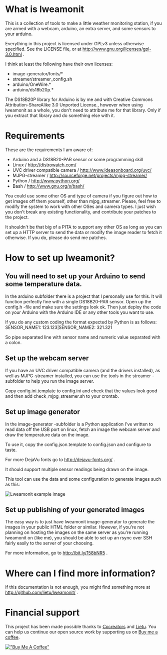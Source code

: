 # What is lweamonit

This is a collection of tools to make a little weather monitoring station, if you are
armed with a webcam, arduino, an extra server, and some sensors to your arduino.

Everything in this project is licensed under GPLv3 unless otherwise specified. See the LICENSE file, or at http://www.gnu.org/licenses/gpl-3.0.html .

I think at least the following have their own licenses:
 - image-generator/fonts/*
 - streamer/streamer_config.sh
 - arduino/OneWire.*
 - arduino/ds18b20p.*

 The DS18B20P library for Arduino is by me and with Creative Commons Attribution-ShareAlike 3.0 Unported
 License., however when using lweamonit as a whole, you don't need to attribute me for that library. Only if
 you extract that library and do something else with it.


# Requirements

These are the requirements I am aware of:
- Arduino and a DS18B20-PAR sensor or some programming skill
- Linux / http://distrowatch.com/
- UVC driver compatible camera / http://www.ideasonboard.org/uvc/
- MJPG-streamer / http://sourceforge.net/projects/mjpg-streamer/
- Python / http://www.python.org/
- Bash / http://www.gnu.org/s/bash/

You could use some other OS and type of camera if you figure out how to get images off
them yourself, other than mjpg_streamer. Please, feel free to modify the system to
work with other OSes and camera types. I just wish you don't break any existing
functionality, and contribute your patches to the project.

It shouldn't be that big of a PITA to support any other OS as long as you can set up a HTTP server to send the data or modify the image reader to fetch it otherwise. If you do, please do send me patches.


# How to set up lweamonit?

## You will need to set up your Arduino to send some temperature data.

In the arduino subfolder there is a project that I personally use for this.
It will function perfectly fine with a single DS18B20-PAR sensor. Open up the
config.h -file and make sure the settings look ok. Then just deploy the code
on your Arduino with the Arduino IDE or any other tools you want to use.

If you do any custom coding the format expected by Python is as follows:
SENSOR_NAME1: 123.123|SENSOR_NAME2: 321.321

So pipe separated line with sensor name and numeric value separated with a colon.


## Set up the webcam server

If you have an UVC driver compatible camera (and the drivers installed), as well as
MJPG-streamer installed, you can use the tools in the streamer -subfolder to help
you run the image server.

Copy config.ini.template to config.ini and check that the values look good and then
add check_mjpg_streamer.sh to your crontab.


## Set up image generator

In the image-generator -subfolder is a Python application I've written to read data
off the USB port on linux, fetch an image the webcam server and draw the temperature
data on the image.

To use it, copy the config.json.template to config.json and configure to taste.

For more DejaVu fonts go to http://dejavu-fonts.org/ .

It should support multiple sensor readings being drawn on the image.

This tool can use the data and some configuration to generate images such as this:

![Lweamonit example image](https://raw.github.com/lietu/lweamonit/master/example.jpg)


## Set up publishing of your generated images

The easy way is to just have lweamonit image-generator to generate the images in your
public HTML folder or similar. However, if you're not planning on hosting the images
on the same server as you're running lweamonit on (like me), you should be able to
set up an rsync over SSH fairly easily to the server of your choosing.

For more information, go to http://bit.ly/158bNR5 .


# Where can I find more information?

If this documentation is not enough, you might find something more at
http://github.com/lietu/lweamonit/ .


# Financial support

This project has been made possible thanks to [Cocreators](https://cocreators.ee) and [Lietu](https://lietu.net). You can help us continue our open source work by supporting us on [Buy me a coffee](https://www.buymeacoffee.com/cocreators).

[!["Buy Me A Coffee"](https://www.buymeacoffee.com/assets/img/custom_images/orange_img.png)](https://www.buymeacoffee.com/cocreators)
